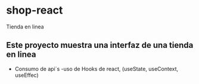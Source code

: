 # shop-react
Tienda en linea 

## Este proyecto muestra una interfaz de una tienda en linea

 - Consumo de api´s
 -uso de Hooks de react, (useState, useContext, useEffec)
 
